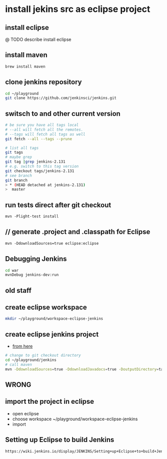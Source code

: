 # install jekins src as eclipse project

## install eclipse

@ TODO describe install eclipse

## install maven

```bash
brew install maven
```

## clone jenkins repository

```bash
cd ~/playground
git clone https://github.com/jenkinsci/jenkins.git
```

## switsch to and other current version

```bash
# be sure you have all tags local
# --all will fetch all the remotes.
# --tags will fetch all tags as well
git fetch --all --tags --prune

# list all tags
git tags
# maybe grep
git tag |grep jenkins-2.131
# e.g. switch to this tag version
git checkout tags/jenkins-2.131
# see branch
git branch
> * (HEAD detached at jenkins-2.131)
>  master
```

## run tests direct after git checkout

```txt
mvn -Plight-test install
```

## // generate .project and .classpath for Eclipse

```txt
mvn -DdownloadSources=true eclipse:eclipse
```

## Debugging Jenkins

```bash
cd war
mvnDebug jenkins-dev:run
```

## old staff

## create eclipse workspace

```bash
mkdir ~/playground/workspace-eclipse-jenkins
```

## create eclipse jenkins project

- [from here](https://wiki.jenkins.io/display/JENKINS/Plugin+tutorial#Plugintutorial-Eclipse)

```bash
# change to git checkout directory
cd ~/playground/jenkins
# call maven
mvn -DdownloadSources=true -DdownloadJavadocs=true -DoutputDirectory=target/eclipse-classes -Declipse.workspace=$(pwd) eclipse:eclipse eclipse:configure-workspace
```

## WRONG

## import the project in eclipse

- open eclipse
- choose workspace ~/playground/workspace-eclipse-jenkins
- import

## Setting up Eclipse to build Jenkins

```txt
https://wiki.jenkins.io/display/JENKINS/Setting+up+Eclipse+to+build+Jenkins
```
